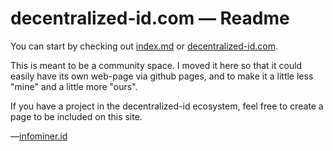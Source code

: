 # decentralized-id.com — Readme

You can start by checking out [index.md](/index.md) or [decentralized-id.com](https://decentralized-id.com).

This is meant to be a community space. I moved it here so that it could easily have its own web-page via github pages, and to make it a little less "mine" and a little more "ours".

If you have a project in the decentralized-id ecosystem, feel free to create a page to be included on this site.

—[infominer.id](https://infominer.id)